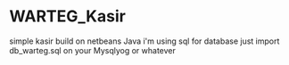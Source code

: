 # WARTEG_Kasir
simple kasir build on netbeans Java
i'm using sql for database
just import db_warteg.sql on your Mysqlyog or whatever
